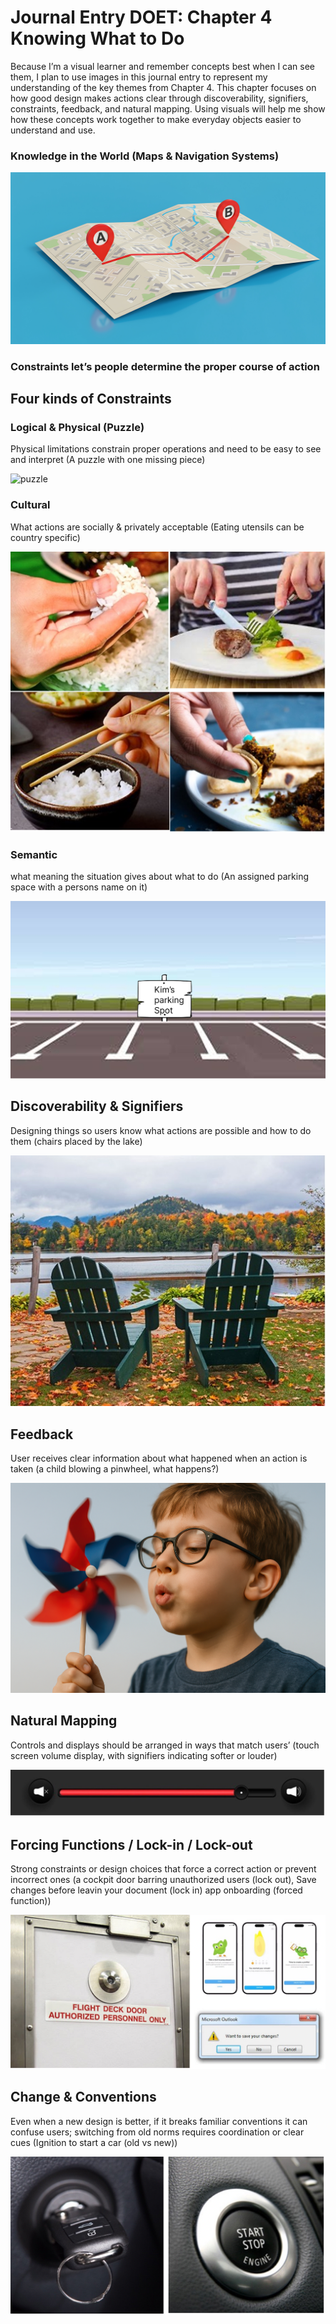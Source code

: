 # Journal Entry DOET: Chapter 4 Knowing What to Do

Because I’m a visual learner and remember concepts best when I can see them, I plan to use images in this journal entry to represent my understanding of the key themes from Chapter 4. This chapter focuses on how good design makes actions clear through discoverability, signifiers, constraints, feedback, and natural mapping. Using visuals will help me show how these concepts work together to make everyday objects easier to understand and use.


### Knowledge in the World (Maps & Navigation Systems)
 ![in the world](assets/1-world.jpeg) 

### Constraints let’s people determine the proper course of action
## Four kinds of Constraints 

### Logical & Physical (Puzzle)
Physical limitations constrain proper operations and need to be easy to see and interpret
(A puzzle with one missing piece)


 ![puzzle](assets/2-logical-physical.jpeg) 

### Cultural 
What actions are socially & privately acceptable
(Eating utensils can be country specific)


 ![cultural](assets/3-cultural.png) 

### Semantic
what meaning the situation gives about what to do
(An assigned parking space with a persons name on it)


 ![semantic](assets/4-semantic.jpg) 

## Discoverability & Signifiers
Designing things so users know what actions are possible and how to do them
(chairs placed by the lake)


 ![discoverability](assets/4-discoverability.png) 

## Feedback
User receives clear information about what happened when an action is taken
(a child blowing a pinwheel, what happens?)


 ![feedback](assets/5-feedback.png) 

## Natural Mapping
Controls and displays should be arranged in ways that match users’
(touch screen volume display, with signifiers indicating softer or louder)


 ![natural mapping](assets/6-natural-mapping.png) 

## Forcing Functions / Lock-in / Lock-out
Strong constraints or design choices that force a correct action or prevent incorrect ones
(a cockpit door barring unauthorized users (lock out), Save changes before leavin your document (lock in) app onboarding (forced function))


 ![forcing function](assets/7-forcing-functions.png) 

## Change & Conventions
Even when a new design is better, if it breaks familiar conventions it can confuse users; switching from old norms requires coordination or clear cues
(Ignition to start a car (old vs new))


 ![change](assets/8-change.png) 
